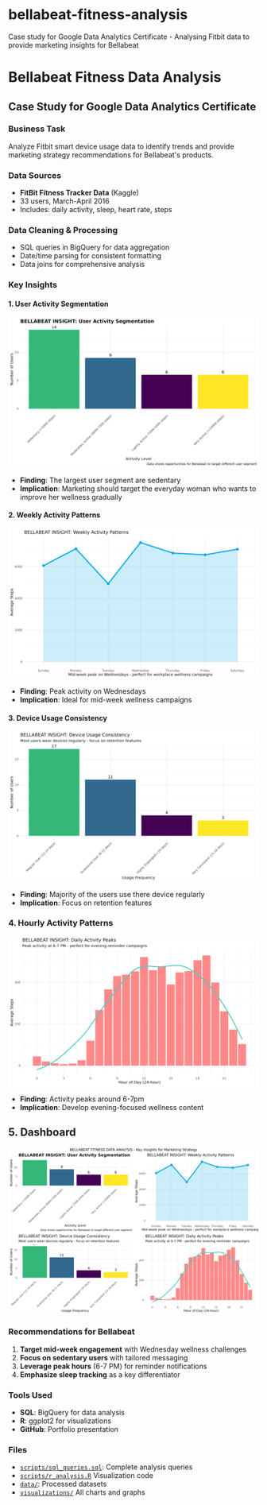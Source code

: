# bellabeat-fitness-analysis
Case study for Google Data Analytics Certificate - Analysing Fitbit data to provide marketing insights for Bellabeat
# Bellabeat Fitness Data Analysis

## Case Study for Google Data Analytics Certificate

### Business Task
Analyze Fitbit smart device usage data to identify trends and provide marketing strategy recommendations for Bellabeat's products.

### Data Sources
- **FitBit Fitness Tracker Data** (Kaggle)
- 33 users, March-April 2016
- Includes: daily activity, sleep, heart rate, steps

### Data Cleaning & Processing
- SQL queries in BigQuery for data aggregation
- Date/time parsing for consistent formatting
- Data joins for comprehensive analysis

### Key Insights

#### 1. User Activity Segmentation
![User Segmentation](visualizations/bellabeat_user_segmentation.png)
- **Finding**: The largest user segment are sedentary 
- **Implication**: Marketing should target the everyday woman who wants to improve her wellness gradually

#### 2. Weekly Activity Patterns  
![Weekly Patterns](visualizations/bellabeat_weekly_patterns.png)
- **Finding**: Peak activity on Wednesdays
- **Implication**: Ideal for mid-week wellness campaigns

#### 3. Device Usage Consistency
![Usage Consistency](visualizations/bellabeat_usage_consistency.png)
- **Finding**: Majority of the users use there device regularly
- **Implication**: Focus on retention features

### 4. Hourly Activity Patterns
![Hourly Activity](visualizations/bellabeat_hourly_activity.png)
- **Finding**: Activity peaks around 6-7pm
- **Implication**: Develop evening-focused wellness content

## 5. Dashboard
![Bellabeat Dashboard](visualizations/bellabeat_dashboard.png)

### Recommendations for Bellabeat
1. **Target mid-week engagement** with Wednesday wellness challenges
2. **Focus on sedentary users** with tailored messaging
3. **Leverage peak hours** (6-7 PM) for reminder notifications
4. **Emphasize sleep tracking** as a key differentiator

### Tools Used
- **SQL**: BigQuery for data analysis
- **R**: ggplot2 for visualizations
- **GitHub**: Portfolio presentation

### Files
- [`scripts/sql_queries.sql`](scripts/sql_analysis_queries.sql): Complete analysis queries
- [`scripts/r_analysis.R`](scripts/r_data_visualization.R) Visualization code
- [`data/`](data/): Processed datasets
- [`visualizations/`](visualizations/) All charts and graphs

